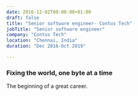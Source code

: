 ```yaml
---
date: 2016-12-02T00:00:00+01:00
draft: false
title: "Senior software engineer- Contus Tech"
jobTitle: "Senior software engineer"
company: "Contus Tech"
location: "Chennai, India"
duration: "Dec 2016-Oct 2019"

---
```

### Fixing the world, one byte at a time

The beginning of a great career. 